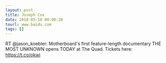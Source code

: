```yaml
---
layout: post
title: Joseph Cox
date: 2018-05-18 00:00:20
tourl: www.baidu.com
tags: []
---
```

RT @jason_koebler: Motherboard's first feature-length documentary THE MOST UNKNOWN opens TODAY at The Quad. Tickets here: https://t.co/okwi